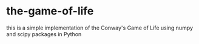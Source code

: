 the-game-of-life
================

this is a simple implementation of the Conway's Game of Life using numpy and scipy packages in Python
